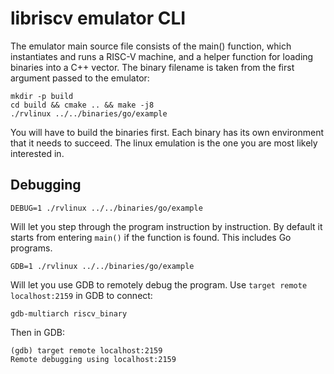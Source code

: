 libriscv emulator CLI
============================================

The emulator main source file consists of the main() function, which instantiates and runs a RISC-V machine, and a helper function for loading binaries into a C++ vector. The binary filename is taken from the first argument passed to the emulator:

```
mkdir -p build
cd build && cmake .. && make -j8
./rvlinux ../../binaries/go/example
```

You will have to build the binaries first. Each binary has its own environment that it needs to succeed. The linux emulation is the one you are most likely interested in.

## Debugging

```
DEBUG=1 ./rvlinux ../../binaries/go/example
```

Will let you step through the program instruction by instruction. By default it starts from entering `main()` if the function is found. This includes Go programs.

```
GDB=1 ./rvlinux ../../binaries/go/example
```

Will let you use GDB to remotely debug the program. Use `target remote localhost:2159` in GDB to connect:

```
gdb-multiarch riscv_binary
```
Then in GDB:
```
(gdb) target remote localhost:2159
Remote debugging using localhost:2159
```
